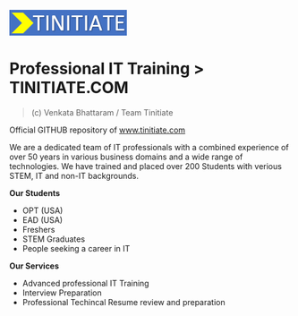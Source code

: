 ![tinitiate.com](images/logo_tinitiate.png)

# Professional IT Training > TINITIATE.COM
> (c) Venkata Bhattaram / Team Tinitiate

Official GITHUB repository of www.tinitiate.com

We are a dedicated team of IT professionals with a combined experience of over 50 years in various business domains and a wide range of technologies.
We have trained and placed over 200 Students with verious STEM, IT and non-IT backgrounds.


**Our Students**
* OPT (USA)
* EAD (USA)
* Freshers
* STEM Graduates
* People seeking a career in IT

**Our Services**
* Advanced professional IT Training
* Interview Preparation
* Professional Techincal Resume review and preparation
